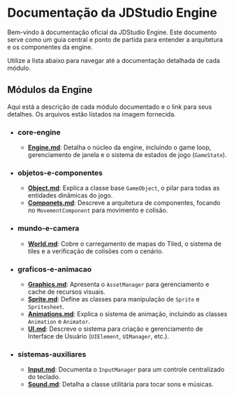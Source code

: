 # Documentação da JDStudio Engine

Bem-vindo à documentação oficial da JDStudio Engine. Este documento serve como um guia central e ponto de partida para entender a arquitetura e os componentes da engine.

Utilize a lista abaixo para navegar até a documentação detalhada de cada módulo.

## Módulos da Engine

Aqui está a descrição de cada módulo documentado e o link para seus detalhes. Os arquivos estão listados na imagem fornecida.

* ###  core-engine
    -   **[Engine.md](Engine.md)**: Detalha o núcleo da engine, incluindo o game loop, gerenciamento de janela e o sistema de estados de jogo (`GameState`).

* ### objetos-e-componentes
    -   **[Object.md](Object.md)**: Explica a classe base `GameObject`, o pilar para todas as entidades dinâmicas do jogo.
    -   **[Componets.md](Componets.md)**: Descreve a arquitetura de componentes, focando no `MovementComponent` para movimento e colisão.

* ### mundo-e-camera
    -   **[World.md](World.md)**: Cobre o carregamento de mapas do Tiled, o sistema de tiles e a verificação de colisões com o cenário.

* ### graficos-e-animacao
    -   **[Graphics.md](Graphics.md)**: Apresenta o `AssetManager` para gerenciamento e cache de recursos visuais.
    -   **[Sprite.md](Sprite.md)**: Define as classes para manipulação de `Sprite` e `Spritesheet`.
    -   **[Animations.md](Animations.md)**: Explica o sistema de animação, incluindo as classes `Animation` e `Animator`.
    -   **[UI.md](UI.md)**: Descreve o sistema para criação e gerenciamento de Interface de Usuário (`UIElement`, `UIManager`, etc.).

* ### sistemas-auxiliares
    -   **[Input.md](Input.md)**: Documenta o `InputManager` para um controle centralizado do teclado.
    -   **[Sound.md](Sound.md)**: Detalha a classe utilitária para tocar sons e músicas.